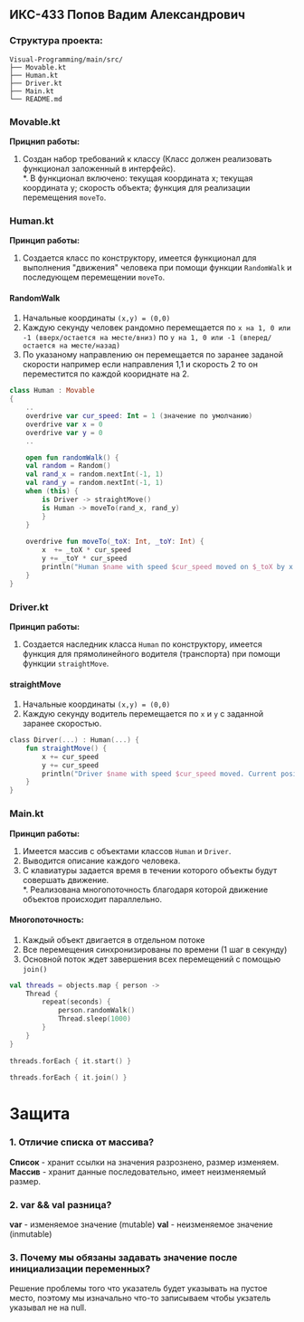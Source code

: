 ## ИКС-433 Попов Вадим Александрович

### Структура проекта:

```
Visual-Programming/main/src/
├── Movable.kt
├── Human.kt
├── Driver.kt
├── Main.kt
└── README.md
```

### Movable.kt
**Прицнип работы:**
1. Создан набор требований к классу (Класс должен реализовать функционал заложенный в интерфейс).    
*. В функционал включено: текущая координата x; текущая координата y; скорость объекта; функция для реализации перемещения `moveTo`.

### Human.kt
**Принцип работы:**
1. Создается класс по конструктору, имеется функционал для выполнения "движения" человека при помощи функции `RandomWalk` и последующем перемещении `moveTo`.

#### RandomWalk
1. Начальные координаты `(x,y) = (0,0)`
2. Каждую секунду человек рандомно перемещается по `x на 1, 0 или -1 (вверх/остается на месте/вниз)` по `y на 1, 0 или -1 (вперед/остается на месте/назад)`
3. По указаному направлению он перемещается по заранее заданой скорости например если направления 1,1 и скорость 2 то он переместится по каждой коориднате на 2.
   
```kotlin
class Human : Movable
{
    ..
    overdrive var cur_speed: Int = 1 (значение по умолчанию)
    overdrive var x = 0
    overdrive var y = 0
    ..

    open fun randomWalk() {
    val random = Random()
    val rand_x = random.nextInt(-1, 1)
    val rand_y = random.nextInt(-1, 1)
    when (this) {
        is Driver -> straightMove()
        is Human -> moveTo(rand_x, rand_y)
        }
    }
            
    overdrive fun moveTo(_toX: Int, _toY: Int) {
        x  += _toX * cur_speed
        y += _toY * cur_speed
        println("Human $name with speed $cur_speed moved on $_toX by x and $_toY by y. Current position: $x, $y")
    }
}
```

### Driver.kt
**Принцип работы:**
1. Создается наследник класса `Human` по конструктору, имеется функция для прямолинейного водителя (транспорта) при помощи функции `straightMove`.

#### straightMove
1. Начальные координаты `(x,y) = (0,0)`
2. Каждую секунду водитель перемещается по `x` и `y` с заданной заранее скоростью.

```kotlin
сlass Dirver(...) : Human(...) {
    fun straightMove() {
        x += cur_speed
        y += cur_speed
        println("Driver $name with speed $cur_speed moved. Current position: $x, $y")
    }
}
```

### Main.kt
**Принцип работы:**
1. Имеется массив с объектами классов `Human` и `Driver`.
2. Выводится описание каждого человека.
3. С клавиатуры задается время в течении которого объекты будут совершать движение.    
*. Реализована многопоточность благодаря которой движение объектов происходит параллельно.

#### Многопоточность:

1. Каждый объект двигается в отдельном потоке
2. Все перемещения синхронизированы по времени (1 шаг в секунду)
3. Основной поток ждет завершения всех перемещений с помощью `join()`

```kotlin
val threads = objects.map { person ->
    Thread {
        repeat(seconds) {
            person.randomWalk()
            Thread.sleep(1000)
        }
    }
}
        
threads.forEach { it.start() }
        
threads.forEach { it.join() }
```

# Защита
### 1. Отличие списка от массива?
**Список** - хранит ссылки на значения разрознено, размер изменяем.
**Массив** - хранит данные последовательно, имеет неизменяемый размер.

### 2. var && val разница?
**var** - изменяемое значение (mutable)
**val** - неизменяемое значение (inmutable)

### 3. Почему мы обязаны задавать значение после инициализации переменных?
Решение проблемы того что указатель будет указывать на пустое место, поэтому мы изначально что-то записываем чтобы укзатель указывал не на null.
